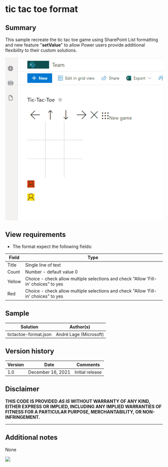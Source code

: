 # tic tac toe format

## Summary

This sample recreate the tic tac toe game using SharePoint List formatting and new feature "**setValue**" to allow Power users provide additional flexibility to their custom solutions.

![tic tac toe format](./assets/TicTacToeformat.gif)

## View requirements
- The format expect the following fields:

Field |Type
--------|---------
Title | Single line of text 
Count | Number  - default value 0
Yellow |Choice - check allow multiple selections and check "Allow 'Fill-in' choices" to yes
Red | Choice - check allow multiple selections and check "Allow 'Fill-in' choices" to yes


## Sample

Solution|Author(s)
--------|---------
tictactoe-format.json | André Lage (Microsoft)

## Version history

Version|Date|Comments
-------|----|--------
1.0|December 16, 2021|Initial release

## Disclaimer

**THIS CODE IS PROVIDED *AS IS* WITHOUT WARRANTY OF ANY KIND, EITHER EXPRESS OR IMPLIED, INCLUDING ANY IMPLIED WARRANTIES OF FITNESS FOR A PARTICULAR PURPOSE, MERCHANTABILITY, OR NON-INFRINGEMENT.**

---

## Additional notes
None

<img src="https://telemetry.sharepointpnp.com/sp-dev-list-formatting/view-samples/tictactoe-format" />
